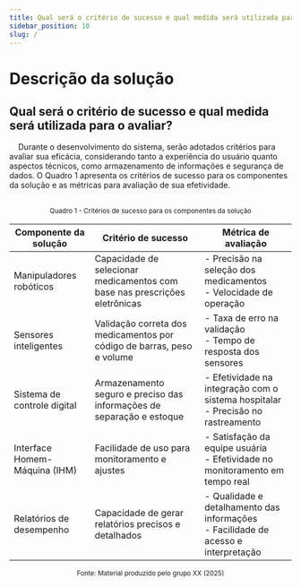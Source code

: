 ```yaml
---
title: Qual será o critério de sucesso e qual medida será utilizada para o avaliar
sidebar_position: 10
slug: /
---
```

# Descrição da solução

## Qual será o critério de sucesso e qual medida será utilizada para o avaliar?

&nbsp;&nbsp;&nbsp;&nbsp;Durante o desenvolvimento do sistema, serão adotados critérios para avaliar sua eficácia, considerando tanto a experiência do usuário quanto aspectos técnicos, como armazenamento de informações e segurança de dados. O Quadro 1 apresenta os critérios de sucesso para os componentes da solução e as métricas para avaliação de sua efetividade.

<br>
<div align="center">
<sup>Quadro 1 - Critérios de sucesso para os componentes da solução</sup>

| Componente da solução         | Critério de sucesso                                                              | Métrica de avaliação                                                                 |
|-------------------------------------|-------------------------------------------------------------------------------------|------------------------------------------------------------------------------------------------|
| Manipuladores robóticos             | Capacidade de selecionar medicamentos com base nas prescrições eletrônicas        | - Precisão na seleção dos medicamentos<br>- Velocidade de operação                     |
| Sensores inteligentes               | Validação correta dos medicamentos por código de barras, peso e volume            | - Taxa de erro na validação<br>- Tempo de resposta dos sensores                          |
| Sistema de controle digital         | Armazenamento seguro e preciso das informações de separação e estoque             | - Efetividade na integração com o sistema hospitalar<br>- Precisão no rastreamento         |
| Interface Homem-Máquina (IHM)      | Facilidade de uso para monitoramento e ajustes                                      | - Satisfação da equipe usuária<br>- Efetividade no monitoramento em tempo real             |
| Relatórios de desempenho           | Capacidade de gerar relatórios precisos e detalhados                               | - Qualidade e detalhamento das informações<br>- Facilidade de acesso e interpretação       |

<sup>Fonte: Material produzido pelo grupo XX (2025)</sup>
</div>



